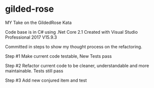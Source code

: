# gilded-rose
MY Take on the GildedRose Kata

Code base is in C# using .Net Core 2.1
Created with Visual Studio Professional 2017 V15.9.3

Committed in steps to show my thought process on the refactoring.

Step #1 Make current code testable, New Tests pass

Step #2 Refactor current code to be cleaner, understandable and more maintainable.  Tests still pass

Step #3 Add new conjured item and test